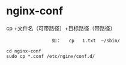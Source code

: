# nginx-conf

cp +文件名（可带路径）+目标路径（带路径）

                     如：   cp   1.txt  ~/sbin/

```shell
cd nginx-conf
sudo cp *.conf /etc/nginx/conf.d/
```
